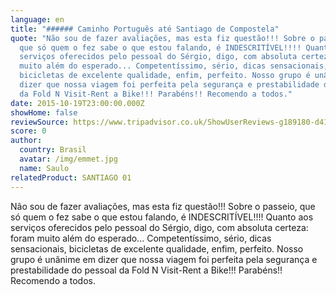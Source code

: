 ```yaml
---
language: en
title: "###### Caminho Português até Santiago de Compostela"
quote: "Não sou de fazer avaliações, mas esta fiz questão!!! Sobre o passeio,
  que só quem o fez sabe o que estou falando, é INDESCRITÍVEL!!!! Quanto aos
  serviços oferecidos pelo pessoal do Sérgio, digo, com absoluta certeza: foram
  muito além do esperado... Competentíssimo, sério, dicas sensacionais,
  bicicletas de excelente qualidade, enfim, perfeito. Nosso grupo é unânime em
  dizer que nossa viagem foi perfeita pela segurança e prestabilidade do pessoal
  da Fold N Visit-Rent a Bike!!! Parabéns!! Recomendo a todos."
date: 2015-10-19T23:00:00.000Z
showHome: false
reviewSource: https://www.tripadvisor.co.uk/ShowUserReviews-g189180-d4105907-r320331183-Top_Bike_tours_Portugal-Porto_Porto_District_Northern_Portugal.html
score: 0
author:
  country: Brasil
  avatar: /img/emmet.jpg
  name: Saulo
relatedProduct: SANTIAGO 01
---
```

Não sou de fazer avaliações, mas esta fiz questão!!! Sobre o passeio, que só quem o fez sabe o que estou falando, é INDESCRITÍVEL!!!! Quanto aos serviços oferecidos pelo pessoal do Sérgio, digo, com absoluta certeza: foram muito além do esperado... Competentíssimo, sério, dicas sensacionais, bicicletas de excelente qualidade, enfim, perfeito. Nosso grupo é unânime em dizer que nossa viagem foi perfeita pela segurança e prestabilidade do pessoal da Fold N Visit-Rent a Bike!!! Parabéns!! Recomendo a todos.